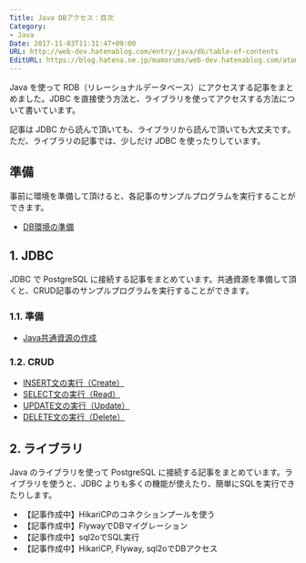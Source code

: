 ```yaml
---
Title: Java DBアクセス：目次
Category:
- Java
Date: 2017-11-03T11:31:47+09:00
URL: http://web-dev.hatenablog.com/entry/java/db/table-of-contents
EditURL: https://blog.hatena.ne.jp/mamorums/web-dev.hatenablog.com/atom/entry/8599973812314001883
---
```


Java を使って RDB（リレーショナルデータベース）にアクセスする記事をまとめました。JDBC を直接使う方法と、ライブラリを使ってアクセスする方法について書いています。

記事は JDBC から読んで頂いても、ライブラリから読んで頂いても大丈夫です。ただ、ライブラリの記事では、少しだけ JDBC を使ったりしています。


## 準備
事前に環境を準備して頂けると、各記事のサンプルプログラムを実行することができます。

- [DB環境の準備](/entry/java/jdbc/postgresql/db-env)


## 1. JDBC
JDBC で PostgreSQL に接続する記事をまとめています。共通資源を準備して頂くと、CRUD記事のサンプルプログラムを実行することができます。

### 1.1. 準備
- [Java共通資源の作成](/entry/java/jdbc/postgresql/java-project-common-class)

### 1.2. CRUD
- [INSERT文の実行（Create）](/entry/java/jdbc/postgresql/crud/insert)
- [SELECT文の実行（Read）](/entry/java/jdbc/postgresql/crud/select)
- [UPDATE文の実行（Update）](/entry/java/jdbc/postgresql/crud/update)
- [DELETE文の実行（Delete）](/entry/java/jdbc/postgresql/crud/delete)


## 2. ライブラリ
Java のライブラリを使って PostgreSQL に接続する記事をまとめています。ライブラリを使うと、JDBC よりも多くの機能が使えたり、簡単にSQLを実行できたりします。

- 【記事作成中】HikariCPのコネクションプールを使う
- 【記事作成中】FlywayでDBマイグレーション
- 【記事作成中】sql2oでSQL実行
- 【記事作成中】HikariCP, Flyway, sql2oでDBアクセス
